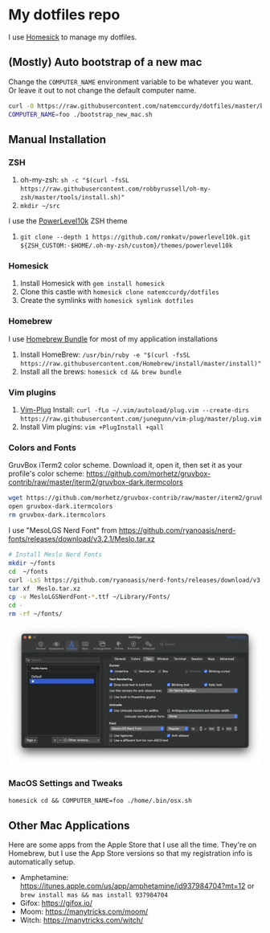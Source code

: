 # My dotfiles repo

I use [Homesick](https://github.com/technicalpickles/homesick) to manage my dotfiles.

## (Mostly) Auto bootstrap of a new mac

Change the `COMPUTER_NAME` environment variable to be whatever you want. Or leave it out to not change the default computer name.

```bash
curl -O https://raw.githubusercontent.com/natemccurdy/dotfiles/master/bootstrap_new_mac.sh && chmod u+x bootstrap_new_mac.sh
COMPUTER_NAME=foo ./bootstrap_new_mac.sh
```

## Manual Installation

### ZSH

1. oh-my-zsh: `sh -c "$(curl -fsSL https://raw.githubusercontent.com/robbyrussell/oh-my-zsh/master/tools/install.sh)"`
1. `mkdir ~/src`

I use the [PowerLevel10k](https://github.com/romkatv/powerlevel10k.git) ZSH theme

1. `git clone --depth 1 https://github.com/romkatv/powerlevel10k.git ${ZSH_CUSTOM:-$HOME/.oh-my-zsh/custom}/themes/powerlevel10k`

### Homesick

1. Install Homesick with `gem install homesick`
1. Clone this castle with `homesick clone natemccurdy/dotfiles`
1. Create the symlinks with `homesick symlink dotfiles`

### Homebrew

I use [Homebrew Bundle](https://github.com/Homebrew/homebrew-bundle) for most of my application installations

1. Install HomeBrew: `/usr/bin/ruby -e "$(curl -fsSL https://raw.githubusercontent.com/Homebrew/install/master/install)"`
1. Install all the brews: `homesick cd && brew bundle`

### Vim plugins

1. [Vim-Plug](https://github.com/junegunn/vim-plug) Install: `curl -fLo ~/.vim/autoload/plug.vim --create-dirs https://raw.githubusercontent.com/junegunn/vim-plug/master/plug.vim`
1. Install Vim plugins: `vim +PlugInstall +qall`

### Colors and Fonts

GruvBox iTerm2 color scheme. Download it, open it, then set it as your profile's color scheme: <https://github.com/morhetz/gruvbox-contrib/raw/master/iterm2/gruvbox-dark.itermcolors>

```bash
wget https://github.com/morhetz/gruvbox-contrib/raw/master/iterm2/gruvbox-dark.itermcolors
open gruvbox-dark.itermcolors
rm gruvbox-dark.itermcolors
```

I use "MesoLGS Nerd Font" from <https://github.com/ryanoasis/nerd-fonts/releases/download/v3.2.1/Meslo.tar.xz>

```bash
# Install Meslo Nerd Fonts
mkdir ~/fonts
cd  ~/fonts
curl -LsS https://github.com/ryanoasis/nerd-fonts/releases/download/v3.2.1/Meslo.tar.xz -o ./Meslo.tar.xz
tar xf  Meslo.tar.xz
cp -v MesloLGSNerdFont-*.ttf ~/Library/Fonts/
cd -
rm -rf ~/fonts/
```

![](screenshots/iterm_text_options.png)

### MacOS Settings and Tweaks

```
homesick cd && COMPUTER_NAME=foo ./home/.bin/osx.sh
```

## Other Mac Applications

Here are some apps from the Apple Store that I use all the time. They're on Homebrew, but I use the App Store versions so that my registration info is automatically setup.

* Amphetamine: <https://itunes.apple.com/us/app/amphetamine/id937984704?mt=12> or `brew install mas && mas install 937984704`
* Gifox: <https://gifox.io/>
* Moom: <https://manytricks.com/moom/>
* Witch: <https://manytricks.com/witch/>

